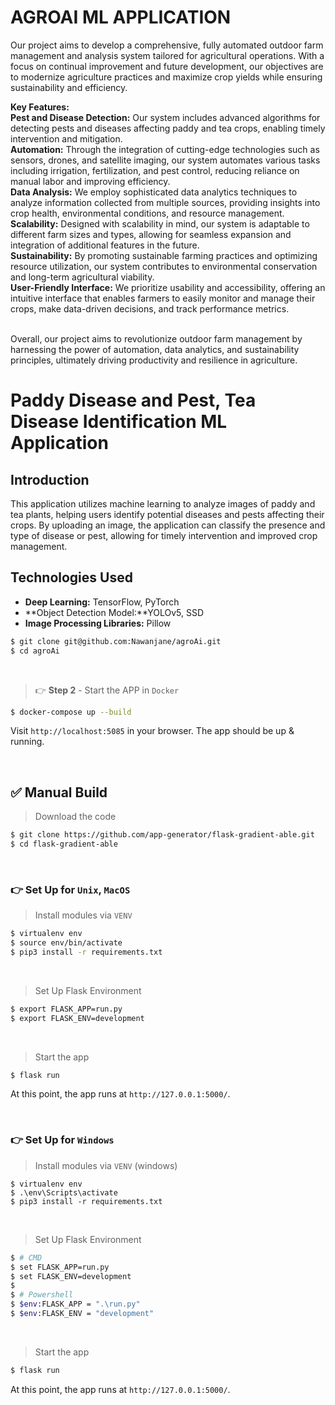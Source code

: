 # AGROAI ML APPLICATION

Our project aims to develop a comprehensive, fully automated outdoor farm management and analysis system tailored for agricultural operations. With a focus on continual improvement and future development, our objectives are to modernize agriculture practices and maximize crop yields while ensuring sustainability and efficiency.

**Key Features:**
<br />
**Pest and Disease Detection:** Our system includes advanced algorithms for detecting pests and diseases affecting paddy and tea crops, enabling timely intervention and mitigation.
<br />
**Automation:** Through the integration of cutting-edge technologies such as sensors, drones, and satellite imaging, our system automates various tasks including irrigation, 
fertilization, and pest control, reducing reliance on manual labor and improving efficiency.
<br />
**Data Analysis:** We employ sophisticated data analytics techniques to analyze information collected from multiple sources, providing insights into crop health, environmental conditions, and resource management.
<br />
**Scalability:** Designed with scalability in mind, our system is adaptable to different farm sizes and types, allowing for seamless expansion and integration of additional features in the future.
<br />
**Sustainability:** By promoting sustainable farming practices and optimizing resource utilization, our system contributes to environmental conservation and long-term agricultural viability.
<br />
**User-Friendly Interface:** We prioritize usability and accessibility, offering an intuitive interface that enables farmers to easily monitor and manage their crops, make data-driven decisions, and track performance metrics.

<br />
Overall, our project aims to revolutionize outdoor farm management by harnessing the power of automation, data analytics, and sustainability principles, ultimately driving productivity and resilience in agriculture.
   
<br />

# Paddy Disease and Pest, Tea Disease Identification ML Application

## Introduction

This application utilizes machine learning to analyze images of paddy and tea plants, helping users identify potential diseases and pests affecting their crops. By uploading an image, the application can classify the presence and type of disease or pest, allowing for timely intervention and improved crop management.

## Technologies Used

- **Deep Learning:** TensorFlow, PyTorch
- **Object Detection Model:**YOLOv5, SSD
- **Image Processing Libraries:** Pillow


```bash
$ git clone git@github.com:Nawanjane/agroAi.git
$ cd agroAi
```

<br />

> 👉 **Step 2** - Start the APP in `Docker`

```bash
$ docker-compose up --build 
```

Visit `http://localhost:5085` in your browser. The app should be up & running.

<br /> 

## ✅ Manual Build 

> Download the code 

```bash
$ git clone https://github.com/app-generator/flask-gradient-able.git
$ cd flask-gradient-able
```

<br />

### 👉 Set Up for `Unix`, `MacOS` 

> Install modules via `VENV`  

```bash
$ virtualenv env
$ source env/bin/activate
$ pip3 install -r requirements.txt
```

<br />

> Set Up Flask Environment

```bash
$ export FLASK_APP=run.py
$ export FLASK_ENV=development
```

<br />

> Start the app

```bash
$ flask run
```

At this point, the app runs at `http://127.0.0.1:5000/`. 

<br />

### 👉 Set Up for `Windows` 

> Install modules via `VENV` (windows) 

```
$ virtualenv env
$ .\env\Scripts\activate
$ pip3 install -r requirements.txt
```

<br />

> Set Up Flask Environment

```bash
$ # CMD 
$ set FLASK_APP=run.py
$ set FLASK_ENV=development
$
$ # Powershell
$ $env:FLASK_APP = ".\run.py"
$ $env:FLASK_ENV = "development"
```

<br />

> Start the app

```bash
$ flask run
```

At this point, the app runs at `http://127.0.0.1:5000/`. 



<br />
